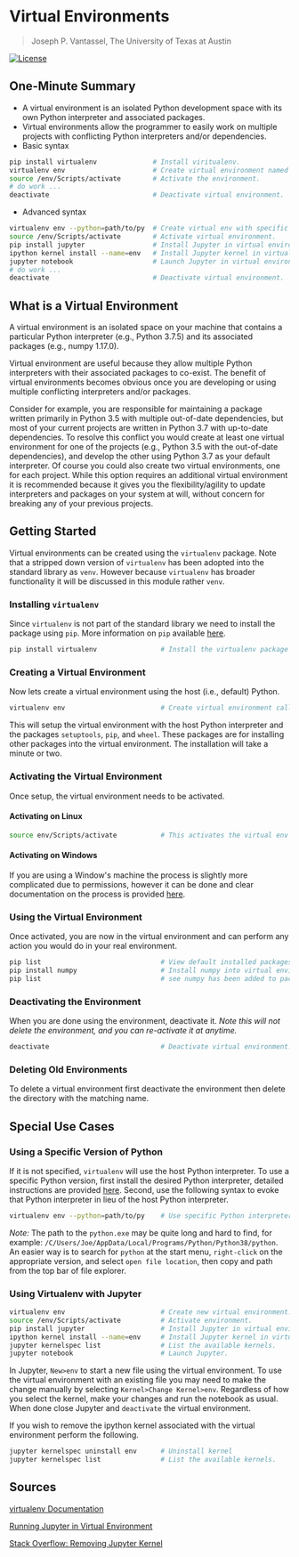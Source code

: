 # Virtual Environments

>Joseph P. Vantassel, The University of Texas at Austin

[![License](https://img.shields.io/badge/license-CC--By--SA--4.0-brightgreen.svg)](https://github.com/jpvantassel/python3-course/blob/main/LICENSE.md)

## One-Minute Summary

- A virtual environment is an isolated Python development space with its own
Python interpreter and associated packages.
- Virtual environments allow the programmer to easily work on
multiple projects with conflicting Python interpreters and/or dependencies.
- Basic syntax

```bash
pip install virtualenv              # Install viritualenv.
virtualenv env                      # Create virtual environment named env.
source /env/Scripts/activate        # Activate the environment.
# do work ...
deactivate                          # Deactivate virtual environment.
```

- Advanced syntax

```bash
virtualenv env --python=path/to/py  # Create virtual env with specific python.
source /env/Scripts/activate        # Activate virtual environment.
pip install jupyter                 # Install Jupyter in virtual environment.
ipython kernel install --name=env   # Install Jupyter kernel in virtual environment.
jupyter notebook                    # Launch Jupyter in virtual environment.
# do work ...
deactivate                          # Deactivate virtual environment.
```

## What is a Virtual Environment

A virtual environment is an isolated space on your machine that contains a
particular Python interpreter (e.g., Python 3.7.5) and its associated packages
(e.g., numpy 1.17.0).

Virtual environment are useful because they allow multiple Python interpreters
with their associated packages to co-exist. The benefit of virtual environments
becomes obvious once you are developing or using
multiple conflicting interpreters and/or packages.

Consider for example, you are responsible for maintaining a package written
primarily in Python 3.5 with multiple out-of-date dependencies, but most of your
current projects are written in Python 3.7 with up-to-date dependencies. To
resolve this conflict you would create at least one virtual environment for one
of the
projects (e.g., Python 3.5 with the out-of-date dependencies), and develop the
other using Python 3.7 as your default interpreter. Of course you could also
create two virtual environments, one for each project. While this option
requires an additional virtual environment it is recommended because it
gives you the flexibility/agility to update interpreters and packages on
your system at will, without concern for breaking any of your previous projects.

## Getting Started

Virtual environments can be created using the `virtualenv` package. Note that a
stripped down version of `virtualenv` has been adopted into the standard
library as `venv`. However because `virtualenv` has broader functionality it
will be discussed in this module rather `venv`.

### Installing `virtualenv`

Since `virtualenv` is not part of the standard library we need to install the
package using `pip`. More information on `pip` available
[here](../1_Installing_Packages/pip.md).

```bash
pip install virtualenv                # Install the virtualenv package
```

### Creating a Virtual Environment

Now lets create a virtual environment using the host (i.e., default) Python.

```bash
virtualenv env                        # Create virtual environment called env
```

This will setup the virtual environment with the host Python interpreter and the
packages `setuptools`, `pip`, and `wheel`. These packages are for installing
other packages into the virtual environment. The installation will take a minute
or two.

### Activating the Virtual Environment

Once setup, the virtual environment needs to be activated.

#### Activating on Linux

```bash
source env/Scripts/activate           # This activates the virtual env
```

#### Activating on Windows

If you are using a Window's machine the process is slightly more complicated due
to permissions, however it can be done and clear documentation on the process
is provided [here](https://virtualenv.pypa.io/en/latest/userguide/).

### Using the Virtual Environment

Once activated, you are now in the virtual environment and can perform any
action you would do in your real environment.

```bash
pip list                              # View default installed packages.
pip install numpy                     # Install numpy into virtual environment.
pip list                              # see numpy has been added to packages
```

### Deactivating the Environment

When you are done using the environment, deactivate it. _Note this will not
delete the environment, and you can re-activate it at anytime._

```bash
deactivate                            # Deactivate virtual environment.
```

### Deleting Old Environments

To delete a virtual environment first deactivate the environment then delete the
directory with the matching name.

## Special Use Cases

### Using a Specific Version of Python

If it is not specified, `virtualenv` will use the host Python interpreter. To
use a specific Python version, first install the desired Python interpreter,
detailed instructions are provided
[here](../0_Getting_Started/installing_python.md). Second, use the following
syntax to evoke that Python interpreter in lieu of the host Python interpreter.

```bash
virtualenv env --python=path/to/py    # Use specific Python interpreter.
```

_Note:_ The path to the `python.exe` may be quite long and hard to
find, for example: `/C/Users/Joe/AppData/Local/Programs/Python/Python38/python`.
An easier way is to search for `python` at the start menu, `right-click` on
the appropriate version, and select `open file location`, then copy and path
from the top bar of file explorer.

### Using Virtualenv with Jupyter

```bash
virtualenv env                        # Create new virtual environment.
source /env/Scripts/activate          # Activate environment.
pip install jupyter                   # Install Jupyter in virtual environment.
ipython kernel install --name=env     # Install Jupyter kernel in virtual env.
jupyter kernelspec list               # List the available kernels.
jupyter notebook                      # Launch Jupyter.
```

In Jupyter, `New>env` to start a new file using the virtual environment. To use
the virtual environment with an existing file you may need to make the change
manually by selecting `Kernel>Change Kernel>env`. Regardless of how you select
the kernel, make your changes and run the notebook as usual. When done close
Jupyter and `deactivate` the virtual environment.

If you wish to remove the ipython kernel associated with the virtual environment
perform the following.

```bash
jupyter kernelspec uninstall env      # Uninstall kernel
jupyter kernelspec list               # List the available kernels.
```

## Sources

[virtualenv Documentation](https://virtualenv.pypa.io/en/latest/)

[Running Jupyter in Virtual Environment](https://medium.com/@eleroy/jupyter-notebook-in-a-virtual-environment-virtualenv-8f3c3448247)

[Stack Overflow: Removing Jupyter Kernel](https://stackoverflow.com/questions/42635310/remove-kernel-on-jupyter-notebook)
